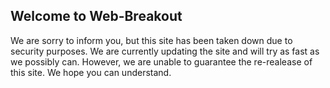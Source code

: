 ## Welcome to Web-Breakout
We are sorry to inform you, but this site has been taken down due to security purposes.
We are currently updating the site and will try as fast as we possibly can.
However, we are unable to guarantee the re-realease of this site. We hope you can understand.
